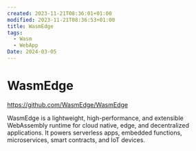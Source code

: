 ```yaml
---
created: 2023-11-21T08:36:01+01:00
modified: 2023-11-21T08:36:53+01:00
title: WasmEdge
tags:
  - Wasm
  - WebApp
Date: 2024-03-05
---
```



# WasmEdge

<https://github.com/WasmEdge/WasmEdge>

WasmEdge is a lightweight, high-performance, and extensible WebAssembly runtime for cloud native, edge, and decentralized applications. It powers serverless apps, embedded functions, microservices, smart contracts, and IoT devices.
